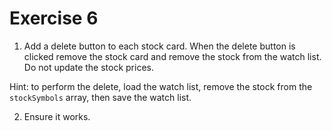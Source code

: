 # Exercise 6

1. Add a delete button to each stock card. When the delete button is clicked remove the stock card and remove the stock from the watch list. Do not update the stock prices.

Hint: to perform the delete, load the watch list, remove the stock from the `stockSymbols` array, then save the watch list.


2. Ensure it works.